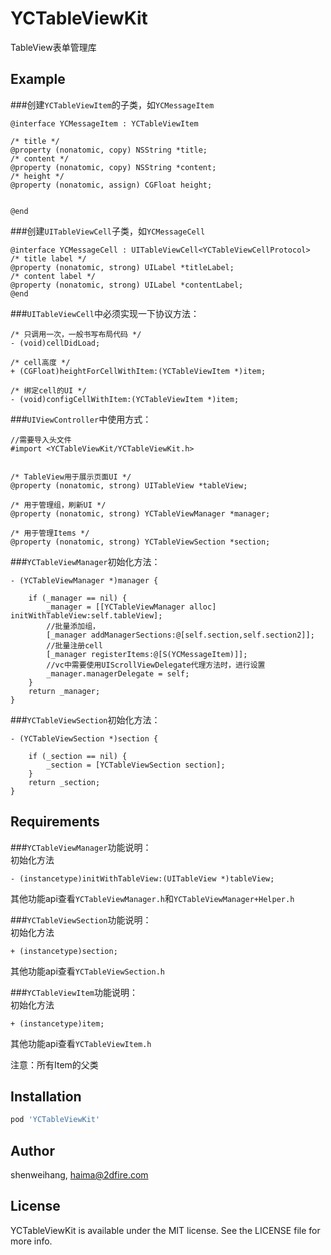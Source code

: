 # YCTableViewKit

TableView表单管理库

## Example

###创建`YCTableViewItem`的子类，如`YCMessageItem`<br>
```
@interface YCMessageItem : YCTableViewItem

/* title */
@property (nonatomic, copy) NSString *title;
/* content */
@property (nonatomic, copy) NSString *content;
/* height */
@property (nonatomic, assign) CGFloat height;


@end

```
###创建`UITableViewCell`子类，如`YCMessageCell`<br>
```
@interface YCMessageCell : UITableViewCell<YCTableViewCellProtocol>
/* title label */
@property (nonatomic, strong) UILabel *titleLabel;
/* content label */
@property (nonatomic, strong) UILabel *contentLabel;
@end
```

###`UITableViewCell`中必须实现一下协议方法：<br>
```
/* 只调用一次，一般书写布局代码 */
- (void)cellDidLoad;

/* cell高度 */
+ (CGFloat)heightForCellWithItem:(YCTableViewItem *)item;

/* 绑定cell的UI */
- (void)configCellWithItem:(YCTableViewItem *)item;

```

###`UIViewController`中使用方式：<br>

```
//需要导入头文件
#import <YCTableViewKit/YCTableViewKit.h>


/* TableView用于展示页面UI */
@property (nonatomic, strong) UITableView *tableView;

/* 用于管理组，刷新UI */
@property (nonatomic, strong) YCTableViewManager *manager;

/* 用于管理Items */
@property (nonatomic, strong) YCTableViewSection *section;

```

###`YCTableViewManager`初始化方法：<br>
```
- (YCTableViewManager *)manager {

    if (_manager == nil) {
        _manager = [[YCTableViewManager alloc] initWithTableView:self.tableView];
        //批量添加组，
        [_manager addManagerSections:@[self.section,self.section2]];
        //批量注册cell
        [_manager registerItems:@[S(YCMessageItem)]];
        //vc中需要使用UIScrollViewDelegate代理方法时，进行设置
        _manager.managerDelegate = self;
    }
    return _manager;
}
```

###`YCTableViewSection`初始化方法：<br>
```
- (YCTableViewSection *)section {

    if (_section == nil) {
        _section = [YCTableViewSection section];
    }
    return _section;
}
```

## Requirements

###`YCTableViewManager`功能说明：<br>
初始化方法<br>
```
- (instancetype)initWithTableView:(UITableView *)tableView;
```
其他功能api查看`YCTableViewManager.h`和`YCTableViewManager+Helper.h`

###`YCTableViewSection`功能说明：<br>
初始化方法<br>
```
+ (instancetype)section;
```
其他功能api查看`YCTableViewSection.h`

###`YCTableViewItem`功能说明：<br>
初始化方法<br>
```
+ (instancetype)item;
```
其他功能api查看`YCTableViewItem.h`

注意：所有Item的父类

## Installation


```ruby
pod 'YCTableViewKit'
```

## Author

shenweihang, haima@2dfire.com

## License

YCTableViewKit is available under the MIT license. See the LICENSE file for more info.

